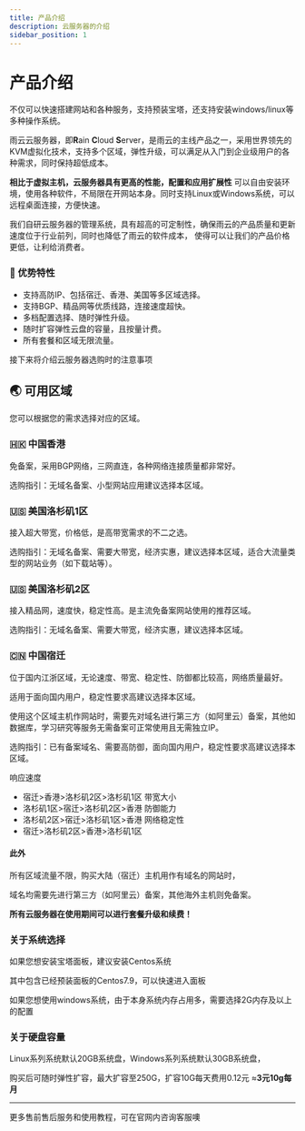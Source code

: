 ```yaml
---
title: 产品介绍
description: 云服务器的介绍
sidebar_position: 1
---
```



# 产品介绍

不仅可以快速搭建网站和各种服务，支持预装宝塔，还支持安装windows/linux等多种操作系统。

雨云云服务器，即**R**ain **C**loud **S**erver，是雨云的主线产品之一，采用世界领先的KVM虚拟化技术，支持多个区域，弹性升级，可以满足从入门到企业级用户的各种需求，同时保持超低成本。

**相比于虚拟主机，云服务器具有更高的性能，配置和应用扩展性**
可以自由安装环境，使用各种软件，不局限在开网站本身。同时支持Linux或Windows系统，可以远程桌面连接，方便快速。

我们自研云服务器的管理系统，具有超高的可定制性，确保雨云的产品质量和更新速度位于行业前列，同时也降低了雨云的软件成本，
使得可以让我们的产品价格更低，让利给消费者。


### 🚀 优势特性

- 支持高防IP、包括宿迁、香港、美国等多区域选择。
- 支持BGP、精品网等优质线路，连接速度超快。
- 多档配置选择、随时弹性升级。
- 随时扩容弹性云盘的容量，且按量计费。
- 所有套餐和区域无限流量。



接下来将介绍云服务器选购时的注意事项


## 🌏 可用区域

您可以根据您的需求选择对应的区域。

### 🇭🇰 中国香港

免备案，采用BGP网络，三网直连，各种网络连接质量都非常好。

选购指引：无域名备案、小型网站应用建议选择本区域。

### 🇺🇸 美国洛杉矶1区

接入超大带宽，价格低，是高带宽需求的不二之选。

选购指引：无域名备案、需要大带宽，经济实惠，建议选择本区域，适合大流量类型的网站业务（如下载站等）。

### 🇺🇸 美国洛杉矶2区

接入精品网，速度快，稳定性高。是主流免备案网站使用的推荐区域。

选购指引：无域名备案、需要大带宽，经济实惠，建议选择本区域。

### 🇨🇳 中国宿迁

位于国内江浙区域，无论速度、带宽、稳定性、防御都比较高，网络质量最好。

适用于面向国内用户，稳定性要求高建议选择本区域。

使用这个区域主机作网站时，需要先对域名进行第三方（如阿里云）备案，其他如数据库，学习研究等服务无需备案可正常使用且无需独立IP。

选购指引：已有备案域名、需要高防御，面向国内用户，稳定性要求高建议选择本区域。

响应速度
* 宿迁>香港>洛杉矶2区>洛杉矶1区
带宽大小
* 洛杉矶1区>宿迁>洛杉矶2区>香港
防御能力
* 洛杉矶2区>宿迁>洛杉矶1区>香港
网络稳定性
* 宿迁>洛杉矶2区>香港>洛杉矶1区


#### 此外

所有区域流量不限，购买大陆（宿迁）主机用作有域名的网站时，

域名均需要先进行第三方（如阿里云）备案，其他海外主机则免备案。

**所有云服务器在使用期间可以进行套餐升级和续费！**


### 关于系统选择

如果您想安装宝塔面板，建议安装Centos系统

其中包含已经预装面板的Centos7.9，可以快速进入面板

如果您想使用windows系统，由于本身系统内存占用多，需要选择2G内存及以上的配置


### 关于硬盘容量

Linux系列系统默认20GB系统盘，Windows系列系统默认30GB系统盘， 

购买后可随时弹性扩容，最大扩容至250G，扩容10G每天费用0.12元 ≈**3元10g每月**



------

更多售前售后服务和使用教程，可在官网内咨询客服噢